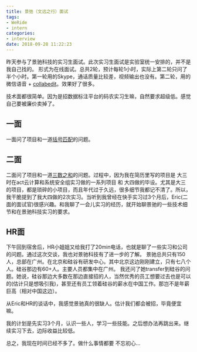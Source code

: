 ```yaml
---
title: 景弛（文远之行）面试
tags:
- WeRide
- intern
categories:
- interview
date: 2018-09-28 11:22:23
---
```


昨天参与了景驰科技的实习生面试。此次实习生面试是实验室统一安排的，并不是我自己找的。
形式为在线面试。总共2轮，预计每轮1小时，实际上第二轮只问了半个小时。第一轮用的Skype，通话质量比较差，视频输出也没有。第二轮，用的微信语音 + [collabedit](http://collabedit.com/)。效果好了很多。

技术面都很简单。因为是招数据标注平台的码农实习生嘛，自然要求超级低。感觉自己要被廉价卖掉了。

<!-- more -->

## 一面

一面问了项目和一道[括号匹配](https://leetcode.com/problems/valid-parentheses/description/)的问题。

## 二面

二面问了项目和一道[三数之和](https://leetcode.com/problems/3sum/description/)的问题。过程中，因为我在简历里写的项目是 大三时在act云计算和系统安全组实习做的一系列项目 和 大四做的毕设。尤其是大三的项目，都是琐碎的小项目，而且年代过于久远，很多细节我都记不清了。所以，我干脆提到了我大四做的2次实习。当听到我曾经在快手实习过3个月后，Eric(二面的面试官)很感兴趣。和我聊了一会儿实习的经历，就开始聊景驰的一些技术细节和在景驰科技实习的要求。

## HR面

下午回到宿舍后，HR小姐姐又给我打了20min电话，也就是聊了一些实习和公司的问题。通过这次交谈，我也对景驰科技有了进一步的了解。
景驰总共只有150人，总部在广州。在北京和硅谷有研发中心。其中北京这边刚刚建立，只有七八个人。硅谷那边有60+人。主要人员都集中在广州。
我还问了她transfer到硅谷的问题。她说，硅谷那边大多数在那边直接招的人，当然优秀的员工想要过去也是可以的(估计只是想吸引我)，甚至还有员工领着硅谷的薪水在中国工作。那岂不是年薪巨高（相对中国这边）。

从Eric和HR的谈话中，我感觉景驰真的很缺人。估计我们都会被招，毕竟便宜嘛。

我的计划是先实习3个月，认识一些人，学习一些技能。之后想办法再跳出来。继续实习下去，边际收益比较低。

总之，我现在时间已经不多了。做什么事情都要 不忘初心...